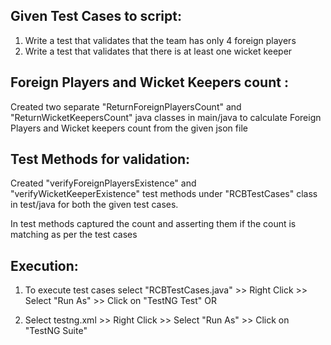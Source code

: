 Given Test Cases to script:
---------------------------

1. Write a test that validates that the team has only 4 foreign players
2. Write a test that validates that there is at least one wicket keeper


Foreign Players and Wicket Keepers count :
------------------------------------------
Created two separate "ReturnForeignPlayersCount" and "ReturnWicketKeepersCount" java classes in main/java to calculate Foreign Players and Wicket keepers count from the given json file

Test Methods for validation:
---------------------------
Created "verifyForeignPlayersExistence" and "verifyWicketKeeperExistence" test methods under "RCBTestCases" class in test/java for both the given test cases.

In test methods captured the count and asserting them if the count is matching as per the test cases

Execution:
---------
1. To execute test cases select "RCBTestCases.java" >> Right Click >> Select "Run As" >> Click on "TestNG Test"  OR

2. Select testng.xml >> Right Click >> Select "Run As" >> Click on "TestNG Suite"